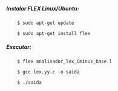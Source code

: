 ##### Instalar FLEX Linux/Ubuntu:
```
    $ sudo apt-get update
    
    $ sudo apt-get install flex

```

##### Executar:
```
    $ flex analisador_lex_Cminus_base.l
    
    $ gcc lex.yy.c -o saida
    
    $ ./saida
```
